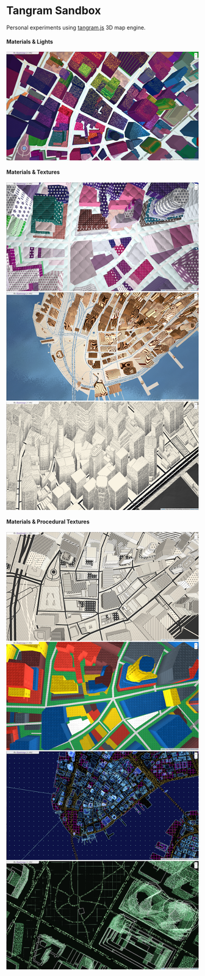 # Tangram Sandbox

Personal experiments using [tangram.js](https://github.com/tangrams/tangram) 3D map engine.

#### Materials & Lights
[ ![](styles/specular-dust.png) ](http://patriciogonzalezvivo.github.io/tangram-sandbox/tangram.html?styles/specular-dust)

#### Materials & Textures
[ ![](styles/nursery.png) ](http://patriciogonzalezvivo.github.io/tangram-sandbox/tangram.html?styles/nursery)
[ ![](styles/sandbox.png) ](http://patriciogonzalezvivo.github.io/tangram-sandbox/tangram.html?styles/sandbox)
[ ![](styles/crosshatch.png) ](http://patriciogonzalezvivo.github.io/tangram-sandbox/tangram.html?styles/crosshatch)

#### Materials & Procedural Textures
[ ![](styles/patterns.png) ](http://patriciogonzalezvivo.github.io/tangram-sandbox/tangram.html?styles/patterns)
[ ![](styles/lego.png) ](http://patriciogonzalezvivo.github.io/tangram-sandbox/tangram.html?styles/lego)
[ ![](styles/tron.png) ](http://patriciogonzalezvivo.github.io/tangram-sandbox/tangram.html?styles/tron)
[ ![](styles/matrix.png) ](http://patriciogonzalezvivo.github.io/tangram-sandbox/tangram.html?styles/matrix)


